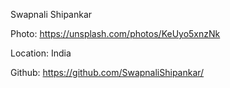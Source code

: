 Swapnali Shipankar

Photo: https://unsplash.com/photos/KeUyo5xnzNk

Location: India

Github: https://github.com/SwapnaliShipankar/
